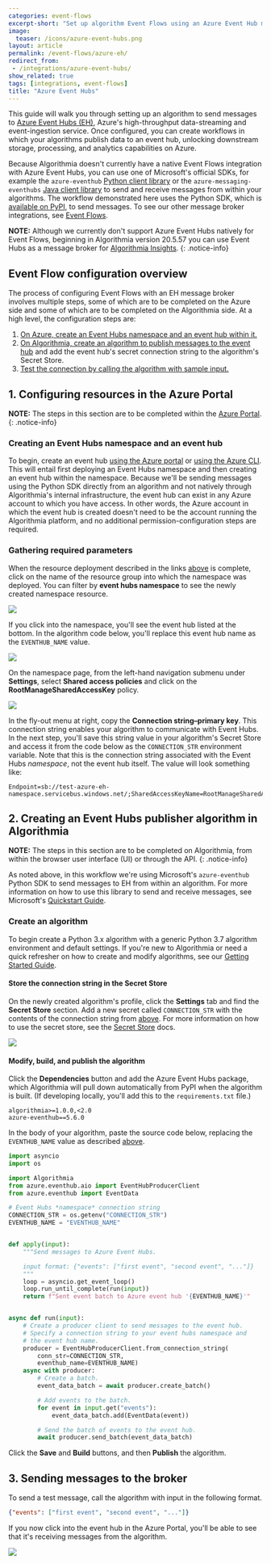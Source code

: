 ```yaml
---
categories: event-flows
excerpt-short: "Set up algorithm Event Flows using an Azure Event Hub message broker"
image:
  teaser: /icons/azure-event-hubs.png
layout: article
permalink: /event-flows/azure-eh/
redirect_from:
 - /integrations/azure-event-hubs/
show_related: true
tags: [integrations, event-flows]
title: "Azure Event Hubs"
---
```


This guide will walk you through setting up an algorithm to send messages to [Azure Event Hubs (EH)](https://azure.microsoft.com/services/event-hubs/), Azure's high-throughput data-streaming and event-ingestion service. Once configured, you can create workflows in which your algorithms publish data to an event hub, unlocking downstream storage, processing, and analytics capabilities on Azure.

Because Algorithmia doesn't currently have a native Event Flows integration with Azure Event Hubs, you can use one of Microsoft's official SDKs, for example the `azure-eventhub` [Python client library](https://docs.microsoft.com/en-us/azure/event-hubs/event-hubs-python-get-started-send) or the `azure-messaging-eventhubs` [Java client library](https://docs.microsoft.com/en-us/azure/event-hubs/event-hubs-java-get-started-send) to send and receive messages from within your algorithms. The workflow demonstrated here uses the Python SDK, which is [available on PyPI](https://pypi.org/project/azure-eventhub/), to send messages. To see our other message broker integrations, see [Event Flows](/developers/event-flows).

**NOTE:** Although we currently don't support Azure Event Hubs natively for Event Flows, beginning in Algorithmia version 20.5.57 you can use Event Hubs as a message broker for [Algorithmia Insights](/developers/monitoring-and-observability/insights).
{: .notice-info}

## Event Flow configuration overview

The process of configuring Event Flows with an EH message broker involves multiple steps, some of which are to be completed on the Azure side and some of which are to be completed on the Algorithmia side. At a high level, the configuration steps are:

1. [On Azure, create an Event Hubs namespace and an event hub within it.](#1-configuring-resources-in-the-azure-portal)
2. [On Algorithmia, create an algorithm to publish messages to the event hub](#2-creating-an-event-hubs-publisher-algorithm-in-algorithmia) and add the event hub's secret connection string to the algorithm's Secret Store.
3. [Test the connection by calling the algorithm with sample input.](#3-sending-messages-to-the-broker)

## 1. Configuring resources in the Azure Portal

**NOTE:** The steps in this section are to be completed within the <a href="https://portal.azure.com/" target="_blank" rel="noreferrer noopener">Azure Portal</a>.
{: .notice-info}

### Creating an Event Hubs namespace and an event hub

To begin, create an event hub [using the Azure portal](https://docs.microsoft.com/en-us/azure/event-hubs/event-hubs-create) or [using the Azure CLI](https://docs.microsoft.com/en-us/azure/event-hubs/event-hubs-quickstart-cli). This will entail first deploying an Event Hubs namespace and then creating an event hub within the namespace. Because we'll be sending messages using the Python SDK directly from an algorithm and not natively through Algorithmia's internal infrastructure, the event hub can exist in any Azure account to which you have access. In other words, the Azure account in which the event hub is created doesn't need to be the account running the Algorithmia platform, and no additional permission-configuration steps are required.

### Gathering required parameters

When the resource deployment described in the links [above](#creating-an-event-hubs-namespace-and-an-event-hub) is complete, click on the name of the resource group into which the namespace was deployed. You can filter by **event hubs namespace** to see the newly created namespace resource.

<img src="{{site.cdnurl}}{{site.baseurl}}/images/post_images/eventlisteners/azure-portal-resourcs-event-hubs-namespace.png">

If you click into the namespace, you'll see the event hub listed at the bottom. In the algorithm code below, you'll replace this event hub name as the `EVENTHUB_NAME` value.

<img src="{{site.cdnurl}}{{site.baseurl}}/images/post_images/eventlisteners/azure-portal-event-hubs-hub-list.png">

On the namespace page, from the left-hand navigation submenu under **Settings**, select **Shared access policies** and click on the **RootManageSharedAccessKey** policy.

<img src="{{site.cdnurl}}{{site.baseurl}}/images/post_images/eventlisteners/azure-portal-event-hubs-namespace.png">

In the fly-out menu at right, copy the **Connection string–primary key**. This connection string enables your algorithm to communicate with Event Hubs. In the next step, you'll save this string value in your algorithm's Secret Store and access it from the code below as the `CONNECTION_STR` environment variable. Note that this is the connection string associated with the Event Hubs *namespace*, not the event hub itself. The value will look something like:

```
Endpoint=sb://test-azure-eh-namespace.servicebus.windows.net/;SharedAccessKeyName=RootManageSharedAccessKey;SharedAccessKey=+FehbdIzXYc6Hk2sckMuX0iTfLV4wWuZMkCGeNImi6s=
```

## 2. Creating an Event Hubs publisher algorithm in Algorithmia

**NOTE:** The steps in this section are to be completed on Algorithmia, from within the browser user interface (UI) or through the API.
{: .notice-info}

As noted above, in this workflow we're using Microsoft's `azure-eventhub` Python SDK to send messages to EH from within an algorithm. For more information on how to use this library to send and receive messages, see Microsoft's [Quickstart Guide](https://docs.microsoft.com/en-us/azure/event-hubs/event-hubs-python-get-started-send).

### Create an algorithm

To begin create a Python 3.x algorithm with a generic Python 3.7 algorithm environment and default settings. If you're new to Algorithmia or need a quick refresher on how to create and modify algorithms, see our [Getting Started Guide](/algorithm-development/your-first-algo).

#### Store the connection string in the Secret Store

On the newly created algorithm's profile, click the **Settings** tab and find the **Secret Store** section. Add a new secret called `CONNECTION_STR` with the contents of the connection string from [above](#gathering-required-parameters). For more information on how to use the secret store, see the [Secret Store](/developers/platform/secret-store/) docs.

<img src="{{site.cdnurl}}{{site.baseurl}}/images/post_images/eventlisteners/secret-event-hubs-namespace-connection-string.png">

#### Modify, build, and publish the algorithm

Click the **Dependencies** button and add the Azure Event Hubs package, which Algorithmia will pull down automatically from PyPI when the algorithm is built. (If developing locally, you'll add this to the `requirements.txt` file.)

```
algorithmia>=1.0.0,<2.0
azure-eventhub==5.6.0
```

In the body of your algorithm, paste the source code below, replacing the `EVENTHUB_NAME` value as described [above](#gathering-required-parameters).

```python
import asyncio
import os

import Algorithmia
from azure.eventhub.aio import EventHubProducerClient
from azure.eventhub import EventData

# Event Hubs *namespace* connection string
CONNECTION_STR = os.getenv("CONNECTION_STR")
EVENTHUB_NAME = "EVENTHUB_NAME"


def apply(input):
    """Send messages to Azure Event Hubs.

    input format: {"events": ["first event", "second event", "..."]}
    """
    loop = asyncio.get_event_loop()
    loop.run_until_complete(run(input))
    return f"Sent event batch to Azure event hub '{EVENTHUB_NAME}'"


async def run(input):
    # Create a producer client to send messages to the event hub.
    # Specify a connection string to your event hubs namespace and
    # the event hub name.
    producer = EventHubProducerClient.from_connection_string(
        conn_str=CONNECTION_STR,
        eventhub_name=EVENTHUB_NAME)
    async with producer:
        # Create a batch.
        event_data_batch = await producer.create_batch()

        # Add events to the batch.
        for event in input.get("events"):
            event_data_batch.add(EventData(event))

        # Send the batch of events to the event hub.
        await producer.send_batch(event_data_batch)
```

Click the **Save** and **Build** buttons, and then **Publish** the algorithm.

## 3. Sending messages to the broker

To send a test message, call the algorithm with input in the following format.

```json
{"events": ["first event", "second event", "..."]}
```

If you now click into the event hub in the Azure Portal, you'll be able to see that it's receiving messages from the algorithm.

<img src="{{site.cdnurl}}{{site.baseurl}}/images/post_images/eventlisteners/azure-portal-event-hubs-incoming-requests.png">
